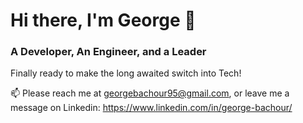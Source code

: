 # Hi there, I'm George 👋
### A Developer, An Engineer, and a Leader

Finally ready to make the long awaited switch into Tech!

📫 Please reach me at georgebachour95@gmail.com, or leave me a message on Linkedin: https://www.linkedin.com/in/george-bachour/


